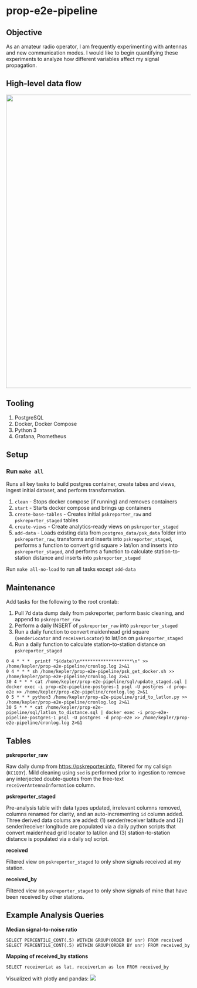 # **prop-e2e-pipeline**

## Objective
As an amateur radio operator, I am frequently experimenting with antennas and new communication modes. I would like to begin quantifying these experiments to analyze how different variables affect my signal propagation. 

## High-level data flow
<img src="https://i.imgur.com/RBmN2Y7.png" width="800">

## Tooling
1. PostgreSQL
2. Docker, Docker Compose
3. Python 3
4. Grafana, Prometheus

## Setup
### Run `make all`
Runs all key tasks to build postgres container, create tabes and views, ingest initial dataset, and perform transformation.
1. `clean` - Stops docker compose (if running) and removes containers
2. `start` - Starts docker compose and brings up containers
3. `create-base-tables` - Creates initial `pskreporter_raw` and `pskreporter_staged` tables
4. `create-views` - Create analytics-ready views on `pskreporter_staged`
5. `add-data` - Loads existing data from `postgres_data/psk_data` folder into `pskreporter_raw`, transforms and inserts into `pskreporter_staged`, performs a function to convert grid square > lat/lon and inserts into `pskreporter_staged`, and performs a function to calculate station-to-station distance and inserts into `pskreporter_staged` 

Run `make all-no-load` to run all tasks except `add-data`

## Maintenance

Add tasks for the following to the root crontab:
1. Pull 7d data dump daily from pskreporter, perform basic cleaning, and append to `pskreporter_raw`
2. Perform a daily INSERT of `pskreporter_raw` into `pskreporter_staged`
3. Run a daily function to convert maidenhead grid square (`senderLocator` and `receiverLocator`) to lat/lon on `pskreporter_staged`
4. Run a daily function to calculate station-to-station distance on `pskreporter_staged`
```
0 4 * * *  printf "$(date)\n********************\n" >> /home/kepler/prop-e2e-pipeline/cronlog.log 2>&1
0 4 * * * sh /home/kepler/prop-e2e-pipeline/psk_get_docker.sh >> /home/kepler/prop-e2e-pipeline/cronlog.log 2>&1
30 4 * * * cat /home/kepler/prop-e2e-pipeline/sql/update_staged.sql | docker exec -i prop-e2e-pipeline-postgres-1 psql -U postgres -d prop-e2e >> /home/kepler/prop-e2e-pipeline/cronlog.log 2>&1
0 5 * * * python3 /home/kepler/prop-e2e-pipeline/grid_to_latlon.py >> /home/kepler/prop-e2e-pipeline/cronlog.log 2>&1
30 5 * * * cat /home/kepler/prop-e2e-pipeline/sql/latlon_to_distance.sql | docker exec -i prop-e2e-pipeline-postgres-1 psql -U postgres -d prop-e2e >> /home/kepler/prop-e2e-pipeline/cronlog.log 2>&1
```

## Tables

**pskreporter_raw**

Raw daily dump from https://pskreporter.info, filtered for my callsign (`KC1QBY`). Mild cleaning using `sed` is performed prior to ingestion to remove any interjected double-quotes from the free-text `receiverAntennaInformation` column.

**pskreporter_staged**

Pre-analysis table with data types updated, irrelevant columns removed, columns renamed for clarity, and an auto-incrementing `id` column added. Three derived data colums are added: (1) sender/receiver latitude and (2) sender/receiver longitude are populated via a daily python scripts that convert maidenhead grid locator to lat/lon and (3) station-to-station distance is populated via a daily sql script.

**received**

Filtered view on `pskreporter_staged` to only show signals received at my station.

**received_by**

Filtered view on `pskreporter_staged` to only show signals of mine that have been received by other stations.

## Example Analysis Queries

**Median signal-to-noise ratio**
```
SELECT PERCENTILE_CONT(.5) WITHIN GROUP(ORDER BY snr) FROM received
SELECT PERCENTILE_CONT(.5) WITHIN GROUP(ORDER BY snr) FROM received_by
```

**Mapping of received_by stations**
```
SELECT receiverLat as lat, receiverLon as lon FROM received_by
```
Visualized with plotly and pandas:
<img src="https://i.imgur.com/z8cbSwe.png">
